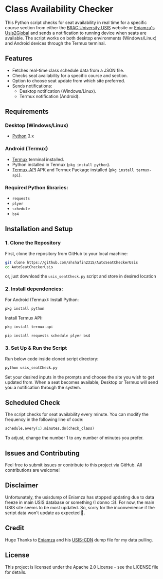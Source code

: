 # Class Availability Checker

This Python script checks for seat availability in real time for a specific course section from either the [BRAC University USIS](https://usis.bracu.ac.bd/academia/admissionRequirement/getAvailableSeatStatus) website or [Eniamza's Usis2Global](https://github.com/Eniamza/usis2global) and sends a notification to running device when seats are available. The script works on both desktop environments (Windows/Linux) and Android devices through the Termux terminal.

## Features
- Fetches real-time class schedule data from a JSON file.
- Checks seat availability for a specific course and section.
- Option to choose seat update from which site preferred.
- Sends notifications:
  - Desktop notification (Windows/Linux).
  - Termux notification (Android).

## Requirements

### Desktop (Windows/Linux)
  - [Python](https://www.python.org/downloads/) 3.x

### Android (Termux)
  - [Termux](https://github.com/termux/termux-app) terminal installed.
  - Python installed in Termux (`pkg install python`).
  - [Termux-API](https://github.com/termux/termux-api) APK and Termux Package installed (`pkg install termux-api`).

### Required Python libraries:
  - `requests`
  - `plyer`
  - `schedule`
  - `bs4`

## Installation and Setup

### 1. Clone the Repository
First, clone the repository from GitHub to your local machine:

```bash
git clone https://github.com/ahshafin2315/AutoSeatCheckerUsis
cd AutoSeatCheckerUsis
```
or, just download the `usis_seatCheck.py` script and store in desired location

### 2. Install dependencies:

For Android (Termux):
Install Python:
```bash
pkg install python
```
Install Termux API:
```bash
pkg install termux-api
```

```bash
pip install requests schedule plyer bs4
```

### 3. Set Up & Run the Script
Run below code inside cloned script directory:

```bash
python usis_seatCheck.py
```
Set your desired inputs in the prompts and choose the site you wish to get updated from.
When a seat becomes available, Desktop or Termux will send you a notification through the system.

## Scheduled Check
The script checks for seat availability every minute. You can modify the frequency in the following line of code:

```python
schedule.every(1).minutes.do(check_class)
```
To adjust, change the number 1 to any number of minutes you prefer.

## Issues and Contributing
Feel free to submit issues or contribute to this project via GitHub. All contributions are welcome!

## Disclaimer 
Unfortunately, the usisdump of Eniamza has stopped updating due to data freeze in main USIS database or something (I donno :3). For now, the main USIS site seems to be most updated. So, sorry for the inconvenience if the script data won't update as expected 🥲.

## Credit
Huge Thanks to [Eniamza](https://github.com/Eniamza/) and his [USIS-CDN](https://usis-cdn.eniamza.com/old-usisdump.json) dump file for my data pulling.

## License
This project is licensed under the Apache 2.0 License - see the LICENSE file for details.
